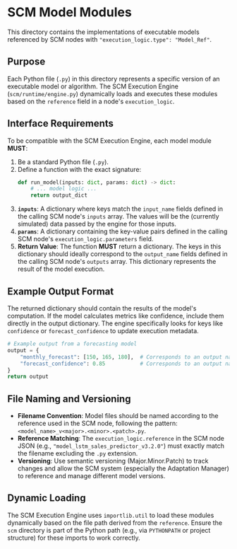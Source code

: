 # SCM Model Modules

This directory contains the implementations of executable models referenced by SCM nodes with `"execution_logic.type": "Model_Ref"`.

## Purpose

Each Python file (`.py`) in this directory represents a specific version of an executable model or algorithm. The SCM Execution Engine (`scm/runtime/engine.py`) dynamically loads and executes these modules based on the `reference` field in a node's `execution_logic`.

## Interface Requirements

To be compatible with the SCM Execution Engine, each model module **MUST**:

1.  Be a standard Python file (`.py`).
2.  Define a function with the exact signature:
    ```python
    def run_model(inputs: dict, params: dict) -> dict:
        # ... model logic ...
        return output_dict
    ```
3.  **`inputs`**: A dictionary where keys match the `input_name` fields defined in the calling SCM node's `inputs` array. The values will be the (currently simulated) data passed by the engine for those inputs.
4.  **`params`**: A dictionary containing the key-value pairs defined in the calling SCM node's `execution_logic.parameters` field.
5.  **Return Value**: The function **MUST** return a dictionary. The keys in this dictionary should ideally correspond to the `output_name` fields defined in the calling SCM node's `outputs` array. This dictionary represents the result of the model execution.

## Example Output Format

The returned dictionary should contain the results of the model's computation. If the model calculates metrics like confidence, include them directly in the output dictionary. The engine specifically looks for keys like `confidence` or `forecast_confidence` to update execution metadata.

```python
# Example output from a forecasting model
output = {
    "monthly_forecast": [150, 165, 180],  # Corresponds to an output named 'monthly_forecast'
    "forecast_confidence": 0.85           # Corresponds to an output named 'forecast_confidence'
}
return output
```

## File Naming and Versioning

- **Filename Convention**: Model files should be named according to the reference used in the SCM node, following the pattern: `<model_name>_v<major>.<minor>.<patch>.py`.
- **Reference Matching**: The `execution_logic.reference` in the SCM node JSON (e.g., `"model_lstm_sales_predictor_v3.2.0"`) must exactly match the filename excluding the `.py` extension.
- **Versioning**: Use semantic versioning (Major.Minor.Patch) to track changes and allow the SCM system (especially the Adaptation Manager) to reference and manage different model versions.

## Dynamic Loading

The SCM Execution Engine uses `importlib.util` to load these modules dynamically based on the file path derived from the `reference`. Ensure the `scm` directory is part of the Python path (e.g., via `PYTHONPATH` or project structure) for these imports to work correctly. 